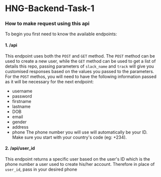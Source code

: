 # HNG-Backend-Task-1

### How to make request using this api

To begin you first need to know the available endpoints:
#### 1. /api
This endpoint uses both the `POST` and `GET` method. The `POST` method can be used to create a new user, while the `GET` method can be used to get a list of details this repo, passing parameters of `slack_name` and `track` will give you customised responses based on the values you passed to the parameters.
For the `POST` methos, you will need to have the following information passed as it will be necessary for the next endpoint:
- username
- password
- firstname
- lastname
- DOB
- email
- gender
- address
- phone
The phone number you will use will automatically be your ID. Make sure you start with your country's code (eg: +234).

#### 2. /api/user_id
This endpoint returns a specific user based on the user's ID which is the phone number a user used to create his/her account. Therefore in place of `user_id`, pass in your desired phone